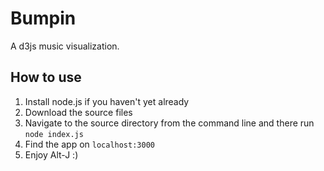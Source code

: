 # Bumpin
A d3js music visualization.

## How to use
1. Install node.js if you haven't yet already
2. Download the source files
3. Navigate to the source directory from the command line and there run `node index.js`
4. Find the app on `localhost:3000`
5. Enjoy Alt-J :)
